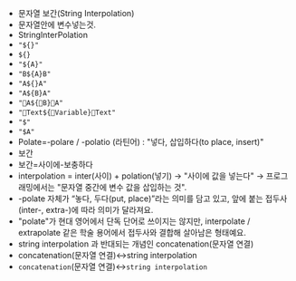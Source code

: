 - 문자열 보간(String Interpolation)
- 문자열안에 변수넣는것.
- StringInterPolation
- `"${}"`
- `${}`
- `"${A}"`
- `"B${A}B"`
- `"A${}A"`
- `"A${B}A"`
- `"🔴A${🔵B}🔴A"`
- `"🔴Text${🔵Variable}🔴Text"`
- `"$"`
- `"$A"`
- Polate=-polare / -polatio (라틴어) : "넣다, 삽입하다(to place, insert)"
- 보간
- 보간=사이에-보충하다
- interpolation = inter(사이) + polation(넣기) → "사이에 값을 넣는다" → 프로그래밍에서는 "문자열 중간에 변수 값을 삽입하는 것".
- -polate 자체가 “놓다, 두다(put, place)”라는 의미를 담고 있고, 앞에 붙는 접두사(inter-, extra-)에 따라 의미가 달라져요.
- "polate"가 현대 영어에서 단독 단어로 쓰이지는 않지만, interpolate / extrapolate 같은 학술 용어에서 접두사와 결합해 살아남은 형태예요.
- string interpolation 과 반대되는 개념인 concatenation(문자열 연결)
- concatenation(문자열 연결)↔string interpolation
- `concatenation`(문자열 연결)↔`string interpolation`
